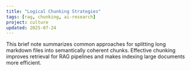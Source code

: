 ```yaml
---
title: "Logical Chunking Strategies"
tags: [rag, chunking, ai-research]
project: culture
updated: 2025-07-24
---
```


This brief note summarizes common approaches for splitting long markdown files
into semantically coherent chunks. Effective chunking improves retrieval for RAG
pipelines and makes indexing large documents more efficient.
